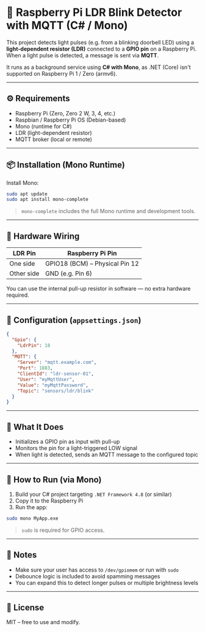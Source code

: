 # 🔔 Raspberry Pi LDR Blink Detector with MQTT (C# / Mono)

This project detects light pulses (e.g. from a blinking doorbell LED) using a **light-dependent resistor (LDR)** connected to a **GPIO pin** on a Raspberry Pi.  
When a light pulse is detected, a message is sent via **MQTT**.

It runs as a background service using **C# with Mono**, as .NET (Core) isn't supported on Raspberry Pi 1 / Zero (armv6).

---

## ⚙️ Requirements

- Raspberry Pi (Zero, Zero 2 W, 3, 4, etc.)
- Raspbian / Raspberry Pi OS (Debian-based)
- Mono (runtime for C#)
- LDR (light-dependent resistor)
- MQTT broker (local or remote)

---

## 📦 Installation (Mono Runtime)

Install Mono:

```bash
sudo apt update
sudo apt install mono-complete
```

> `mono-complete` includes the full Mono runtime and development tools.

---

## 🔌 Hardware Wiring

| LDR Pin | Raspberry Pi Pin        |
|---------|--------------------------|
| One side | GPIO18 (BCM) – Physical Pin 12 |
| Other side | GND (e.g. Pin 6)          |

You can use the internal pull-up resistor in software — no extra hardware required.

---

## 📁 Configuration (`appsettings.json`)

```json
{
  "Gpio": {
    "LdrPin": 18
  },
  "MQTT": {
    "Server": "mqtt.example.com",
    "Port": 1883,
    "ClientId": "ldr-sensor-01",
    "User": "myMqttUser",
    "Value": "myMqttPassword",
    "Topic": "sensors/ldr/blink"
  }
}
```

---

## 🧠 What It Does

- Initializes a GPIO pin as input with pull-up
- Monitors the pin for a light-triggered LOW signal
- When light is detected, sends an MQTT message to the configured topic

---

## 🚀 How to Run (via Mono)

1. Build your C# project targeting `.NET Framework 4.8` (or similar)
2. Copy it to the Raspberry Pi
3. Run the app:

```bash
sudo mono MyApp.exe
```

> `sudo` is required for GPIO access.

---

## 📌 Notes

- Make sure your user has access to `/dev/gpiomem` or run with `sudo`
- Debounce logic is included to avoid spamming messages
- You can expand this to detect longer pulses or multiple brightness levels

---

## 📄 License

MIT – free to use and modify.
